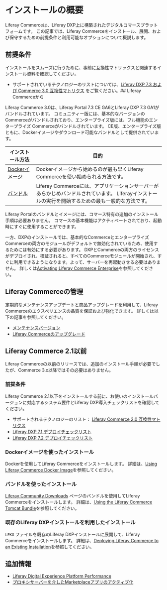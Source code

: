 # インストールの概要

Liferay Commerceは、Liferay DXP上に構築されたデジタルコマースプラットフォームです。 この記事では、Liferay Commerceをインストール、展開、および保守するための前提条件と利用可能なオプションについて概説します。

## 前提条件

インストールをスムーズに行うために、事前に互換性マトリックスと関連するインストール資料を確認してください。

* サポートされているテクノロジーのリストについては、[Liferay DXP 7.3 および Commerce 3.0 互換性マトリクス](https://help.liferay.com/hc/en-us/articles/360049238151) をご覧ください。<!-- * See the \[Liferay DXP 7.3 Deployment Checklist\]() for information about Liferay DXP architecture and performance tuning guidelines. -->## Liferay Commerceから

Liferay Commerce 3.0は、Liferay Portal 7.3 CE GA6とLiferay DXP 7.3 GA1がバンドルされています。 コミュニティー版には、基本的なバージョンのCommerceがバンドルされており、エンタープライズ版には、フル機能のエンタープライズ Commerceがバンドルされています。 CE版、エンタープライズ版ともに、Dockerイメージやダウンロード可能なバンドルとして提供されています。

| インストール方法                                                                                                                             | 目的                                                                                   |
| ------------------------------------------------------------------------------------------------------------------------------------ | ------------------------------------------------------------------------------------ |
| [Dockerイメージ](https://learn.liferay.com/dxp/latest/en/getting-started/starting-with-a-docker-image.html#get-started-with-liferay)     | Dockerイメージから始めるのが最も早くLiferay Commerceを使い始められる方法です。                                   |
| [バンドル](https://learn.liferay.com/dxp/latest/en/installation-and-upgrades/installing-liferay/installing-a-liferay-tomcat-bundle.html) | Liferay Commerceには、アプリケーションサーバーがあらかじめバンドルされています。 Liferayインストールの実行を開始するための最も一般的な方法です。 |

Liferay Portalのバンドルとイメージには、コマース特有の追加のインストール手順は必要ありません。 コマースの基本機能はアクティベートされており、起動時にすぐに使用することができます。

一方、DXPのインストールでは、基本的なCommerceとエンタープライズCommerceの両方のモジュールがデフォルトで無効化されているため、使用するためには有効にする必要があります。 DXPとCommerceの両方のライセンスがデプロイされ、検証されると、すべてのCommerceモジュールが開始され、すぐに利用できるようになります。よって、サーバーを再起動させる必要はありません。 詳しくは[Activating Liferay Commerce Enterprise](./activating-liferay-commerce-enterprise.md)を参照してください。

## Liferay Commerceの管理

定期的なメンテナンスアップデートと商品アップグレードを利用して、Liferay Commerceのエクスペリエンスの品質を保証および強化できます。 詳しくは以下の記事を参照してください。

* [メンテナンスバージョン](./maintenance-versions.md)
* [Liferay Commerceのアップグレード](./upgrading-liferay-commerce.md)

## Liferay Commerce 2.1以前

Liferay Commerceの以前のリリースでは、追加のインストール手順が必要でしたが、Commerce 3.x以降ではその必要はありません。

### 前提条件

Liferay Commerce 2.1以下をインストールする前に、お使いのインストールバージョンに対応するシステム要件とLiferay DXP導入チェックリストを確認してください。

* サポートされるテクノロジーのリスト： [Liferay Commerce 2.0 互換性マトリクス](https://web.liferay.com/documents/14/21598941/Liferay+Commerce+2.0+Compatibility+Matrix/0ed97477-f5a7-40a6-b5ab-f00d5e01b75f)
* [Liferay DXP 7.1 デプロイチェックリスト](https://www.liferay.com/documents/10182/3292406/Liferay+DXP+7.1+Deployment+Checklist/cacaac23-9e02-411a-dcc9-adf86f95c513)
* [Liferay DXP 7.2 デプロイチェックリスト](https://www.liferay.com/documents/10182/3292406/Liferay+DXP+7.2+Deployment+Checklist.pdf/22dee290-6b06-0bdc-aa89-30bb88d1d42e?t=1566483298239)

### Dockerイメージを使ったインストール

Dockerを使用してLiferay Commerceをインストールします。 詳細は、[Using Liferay Commerce Docker Image](./installing-commerce-2.1-and-below/using-the-liferay-commerce-docker-image.md)を参照してください。

### バンドルを使ったインストール

[Liferay Community Downloads](https://commerce.liferay.dev/download) ページのバンドルを使用してLiferay Commerceをインストールします。 詳細は、[Using the Liferay Commerce Tomcat Bundle](./installing-commerce-2.1-and-below/using-the-liferay-commerce-tomcat-bundle.md)を参照してください。

### 既存のLiferay DXPインストールを利用したインストール

`LPKG` ファイルを既存のLiferay DXPインストールに展開して、Liferay Commerceをインストールします。 詳細は、[Deploying Liferay Commerce to an Existing Installation](./installing-commerce-2.1-and-below/deploying-liferay-commerce-to-an-existing-liferay-installation.md)を参照してください。

## 追加情報

* [Liferay Digital Experience Platform Performance](https://www.liferay.com/documents/10182/3292406/Liferay+DXP+Performance+-+Benchmark+Study+of+Liferay+DXP+7.1/fe7d4cd2-2efc-b5cc-9680-825ec9bad5be)
* [プロキシサーバーを介したMarketplaceアプリのアクティブ化](https://help.liferay.com/hc/en-us/articles/360018427391)
